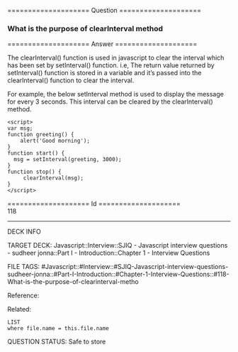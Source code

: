 ==================== Question ====================  

### What is the purpose of clearInterval method  

==================== Answer ====================  

The clearInterval() function is used in javascript to clear the interval which has been set by setInterval() function. i.e, The return value returned by setInterval() function is stored in a variable and it’s passed into the clearInterval() function to clear the interval.

For example, the below setInterval method is used to display the message for every 3 seconds. This interval can be cleared by the clearInterval() method.

<!-- codeblock-start -->
<pre><code class="hljs language-javascript">&#x3C;script>
<span class="hljs-keyword">var</span> msg;
<span class="hljs-keyword">function</span> <span class="hljs-title function_">greeting</span>(<span class="hljs-params"></span>) {
    <span class="hljs-title function_">alert</span>(<span class="hljs-string">'Good morning'</span>);
}
<span class="hljs-keyword">function</span> <span class="hljs-title function_">start</span>(<span class="hljs-params"></span>) {
  msg = <span class="hljs-built_in">setInterval</span>(greeting, <span class="hljs-number">3000</span>);
}
<span class="hljs-keyword">function</span> <span class="hljs-title function_">stop</span>(<span class="hljs-params"></span>) {
     <span class="hljs-built_in">clearInterval</span>(msg);
}
&#x3C;/script>
</code></pre>
<!-- codeblock-end -->

==================== Id ====================  
118

---

DECK INFO

TARGET DECK: Javascript::Interview::SJIQ - Javascript interview questions - sudheer jonna::Part I - Introduction::Chapter 1 - Interview Questions

FILE TAGS: #Javascript::#Interview::#SJIQ-Javascript-interview-questions-sudheer-jonna::#Part-I-Introduction::#Chapter-1-Interview-Questions::#118-What-is-the-purpose-of-clearinterval-metho

Reference:

Related:

```dataview
LIST
where file.name = this.file.name
```

QUESTION STATUS: Safe to store
